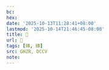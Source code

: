 ```yaml
---
bc:
hex:
date: '2025-10-13T11:28:41+08:00'
lastmod: '2025-10-14T21:46:45-08:00'
title: 󰞏
url: 󰞏
tags: [磚, 磚]
src: GHZR, DCCV
note:
---
```


